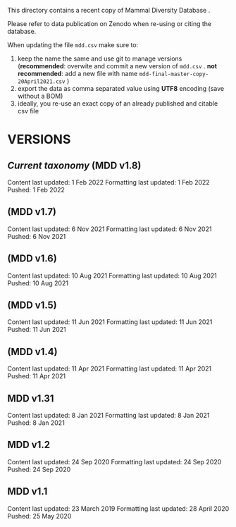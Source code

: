 This directory contains a recent copy of Mammal Diversity Database .

Please refer to data publication on Zenodo when re-using or citing the database.

When updating the file ```mdd.csv``` make sure to:

1. keep the name the same and use git to manage versions (**recommended**: overwite and commit a new version of ```mdd.csv``` . **not recommended**: add a new file with name ```mdd-final-master-copy-20April2021.csv``` )
2. export the data as comma separated value using **UTF8** encoding (save without a BOM)
3. ideally, you re-use an exact copy of an already published and citable csv file

# VERSIONS
#####

## _Current taxonomy_ (MDD v1.8)

Content last updated: 1 Feb 2022
Formatting last updated: 1 Feb 2022
Pushed: 1 Feb 2022

## (MDD v1.7)

Content last updated: 6 Nov 2021
Formatting last updated: 6 Nov 2021
Pushed: 6 Nov 2021

## (MDD v1.6)

Content last updated: 10 Aug 2021
Formatting last updated:  10 Aug 2021
Pushed:  10 Aug 2021

## (MDD v1.5)

Content last updated: 11 Jun 2021
Formatting last updated:  11 Jun 2021
Pushed:  11 Jun 2021

## (MDD v1.4)

Content last updated: 11 Apr 2021
Formatting last updated:  11 Apr 2021
Pushed:  11 Apr 2021

## MDD v1.31

Content last updated: 8 Jan 2021
Formatting last updated:  8 Jan 2021
Pushed:  8 Jan 2021

## MDD v1.2

Content last updated: 24 Sep 2020
Formatting last updated: 24 Sep 2020
Pushed: 24 Sep 2020

## MDD v1.1

Content last updated: 23 March 2019
Formatting last updated: 28 April 2020
Pushed: 25 May 2020
